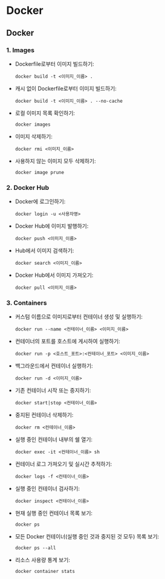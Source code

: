 # Docker

## Docker

### **1. Images**

*   Dockerfile로부터 이미지 빌드하기:

    ```
    docker build -t <이미지_이름> .
    ```
*   캐시 없이 Dockerfile로부터 이미지 빌드하기:

    ```
    docker build -t <이미지_이름> . --no-cache
    ```
*   로컬 이미지 목록 확인하기:

    ```
    docker images
    ```
*   이미지 삭제하기:

    ```
    docker rmi <이미지_이름>
    ```
*   사용하지 않는 이미지 모두 삭제하기:

    ```
    docker image prune
    ```



### **2. Docker Hub**

*   Docker에 로그인하기:

    ```
    docker login -u <사용자명>
    ```
*   Docker Hub에 이미지 발행하기:

    ```
    docker push <이미지_이름>
    ```
*   Hub에서 이미지 검색하기:

    ```
    docker search <이미지_이름>
    ```
*   Docker Hub에서 이미지 가져오기:

    ```
    docker pull <이미지_이름>
    ```



### **3. Containers**

*   커스텀 이름으로 이미지로부터 컨테이너 생성 및 실행하기:

    ```
    docker run --name <컨테이너_이름> <이미지_이름>
    ```
*   컨테이너의 포트를 호스트에 게시하여 실행하기:

    ```
    docker run -p <호스트_포트>:<컨테이너_포트> <이미지_이름>
    ```
*   백그라운드에서 컨테이너 실행하기:

    ```
    docker run -d <이미지_이름>
    ```
*   기존 컨테이너 시작 또는 중지하기:

    ```
    docker start|stop <컨테이너_이름>
    ```
*   중지된 컨테이너 삭제하기:

    ```
    docker rm <컨테이너_이름>
    ```
*   실행 중인 컨테이너 내부의 쉘 열기:

    ```
    docker exec -it <컨테이너_이름> sh
    ```
*   컨테이너 로그 가져오기 및 실시간 추적하기:

    ```
    docker logs -f <컨테이너_이름>
    ```
*   실행 중인 컨테이너 검사하기:

    ```
    docker inspect <컨테이너_이름>
    ```
*   현재 실행 중인 컨테이너 목록 보기:

    ```
    docker ps
    ```
*   모든 Docker 컨테이너(실행 중인 것과 중지된 것 모두) 목록 보기:

    ```
    docker ps --all
    ```
*   리소스 사용량 통계 보기:

    ```
    docker container stats
    ```
